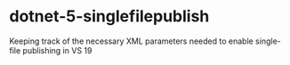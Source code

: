 # dotnet-5-singlefilepublish
Keeping track of the necessary XML parameters needed to enable single-file publishing in VS 19
